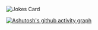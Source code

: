 
![Jokes Card](https://readme-jokes.vercel.app/api?hideBorder&bgColor=%23121212)

[![Ashutosh's github activity graph](https://github-readme-activity-graph.vercel.app/graph?username=Xu-hardy&theme=react)](https://github.com/ashutosh00710/github-readme-activity-graph)




